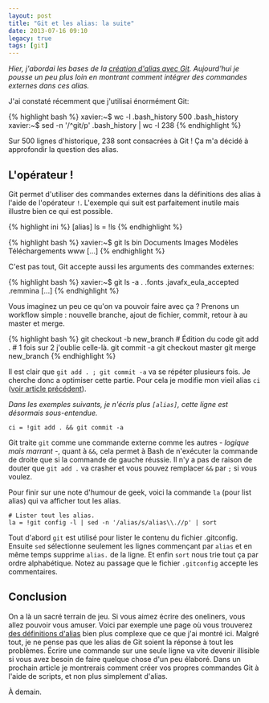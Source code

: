 ```yaml
---
layout: post
title: "Git et les alias: la suite"
date: 2013-07-16 09:10
legacy: true
tags: [git]
---
```




*Hier, j'abordai les bases de la
[création d'alias avec Git](http://lkdjiin.github.io/blog/2013/07/15/git-completion-automatique-et-alias-pour-debutants/).
Aujourd'hui je pousse un peu plus loin en montrant comment intégrer
des commandes externes dans ces alias.*

J'ai constaté récemment que j'utilisai énormément Git:

{% highlight bash %}
xavier:~$ wc -l .bash_history 
500 .bash_history
xavier:~$ sed -n '/^git/p' .bash_history | wc -l
238
{% endhighlight %}

Sur 500 lignes d'historique, 238 sont consacrées à Git ! Ça m'a décidé
à approfondir la question des alias.

<!-- more -->

L'opérateur !
--------------
Git permet d'utiliser des commandes externes dans la définitions des
alias à l'aide de l'opérateur `!`. L'exemple qui suit est parfaitement
inutile mais illustre bien ce qui est possible.

{% highlight ini %}
[alias]
  ls = !ls
{% endhighlight %}

{% highlight bash %}
xavier:~$ git ls
bin	   Documents  Images		    Modèles    Téléchargements	www
[...]
{% endhighlight %}

C'est pas tout, Git accepte aussi les arguments des commandes externes:

{% highlight bash %}
xavier:~$ git ls -a
.	       .fonts		.javafx_eula_accepted	.remmina
[...]
{% endhighlight %}

Vous imaginez un peu ce qu'on va pouvoir faire avec ça ? Prenons un
workflow simple : nouvelle branche, ajout de fichier, commit, retour à au
master et merge.

{% highlight bash %}
    git checkout -b new_branch
    # Édition du code
    git add . # 1 fois sur 2 j'oublie celle-là.
    git commit -a
    git checkout master
    git merge new_branch
{% endhighlight %}

Il est clair que `git add . ; git commit -a` va se répéter plusieurs fois.
Je cherche donc a optimiser cette partie. Pour cela je modifie mon vieil
alias `ci` ([voir article précédent](http://lkdjiin.github.io/blog/2013/07/15/git-completion-automatique-et-alias-pour-debutants/)).

*Dans les exemples suivants, je n'écris plus `[alias]`, cette ligne est
désormais sous-entendue.*

    ci = !git add . && git commit -a

Git traite `git` comme une commande externe comme les autres -
*logique mais marrant* -, quant à `&&`, cela permet à Bash de n'exécuter
la commande de droite que si la commande de gauche réussie. Il n'y a pas
de raison de douter que `git add .` va crasher et vous pouvez remplacer
`&&` par `;` si vous voulez.

Pour finir sur une note d'humour de geek, voici la commande `la` (pour
list alias) qui va afficher tout les alias.

    # Lister tout les alias.
    la = !git config -l | sed -n '/alias/s/alias\\.//p' | sort

Tout d'abord `git` est utilisé pour lister le contenu du fichier .gitconfig.
Ensuite `sed` sélectionne seulement les lignes commençant par `alias` et en
même temps supprime `alias.` de la ligne. Et enfin `sort` nous trie tout
ça par ordre alphabétique. Notez au passage que le fichier `.gitconfig`
accepte les commentaires.

Conclusion
-----------
On a là un sacré terrain de jeu. Si vous aimez écrire des oneliners, vous
allez pouvoir vous amuser. Voici par exemple une page où vous trouverez
[des définitions d'alias](http://durdn.com/blog/2012/11/22/must-have-git-aliases-advanced-examples/)
bien plus complexe que ce que j'ai montré ici.
Malgré tout, je ne pense pas que les alias de Git soient la réponse à tout 
les problèmes.
Écrire une commande sur une seule ligne va vite devenir illisible si
vous avez besoin de faire quelque chose d'un peu élaboré. Dans un
prochain article je montrerais comment créer vos propres commandes Git
à l'aide de scripts, et non plus simplement d'alias.





À demain.



